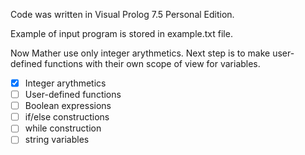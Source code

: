 Code was written in Visual Prolog 7.5 Personal Edition.

Example of input program is stored in example.txt file.

Now Mather use only integer arythmetics. Next step is to make user-defined functions with their own scope of view for variables.

- [x] Integer arythmetics
- [ ] User-defined functions
- [ ] Boolean expressions
- [ ] if/else constructions
- [ ] while construction
- [ ] string variables
